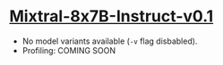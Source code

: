 # [Mixtral-8x7B-Instruct-v0.1](https://huggingface.co/mistralai/Mixtral-8x7B-Instruct-v0.1) 
* No model variants available (`-v` flag disbabled).
* Profiling: COMING SOON
